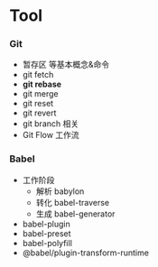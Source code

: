# Tool

### Git

- 暂存区 等基本概念&命令
- git fetch
- **git rebase**
- git merge
- git reset
- git revert
- git branch 相关
- Git Flow 工作流

### Babel

- 工作阶段
  - 解析 babylon
  - 转化 babel-traverse
  - 生成 babel-generator
- babel-plugin
- babel-preset
- babel-polyfill
- @babel/plugin-transform-runtime